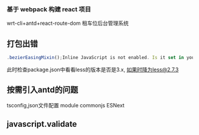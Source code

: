 <!--
 * @Descripttion:
 * @version:
 * @Author: chenArno
 * @Date: 2019-12-13 09:44:05
 * @LastEditors  : chenArno
 * @LastEditTime : 2019-12-23 14:25:59
 -->

### 基于 webpack 构建 react 项目

wrt-cli+antd+react-route-dom
租车位后台管理系统

## 打包出错

```Javascript
.bezierEasingMixin();Inline JavaScript is not enabled. Is it set in your options?
```
此时检查package.json中看看less的版本是否是3.x, 如果时降为less@2.7.3

## 按需引入antd的问题
tsconfig,json文件配置
module commonjs
       ESNext

## javascript.validate